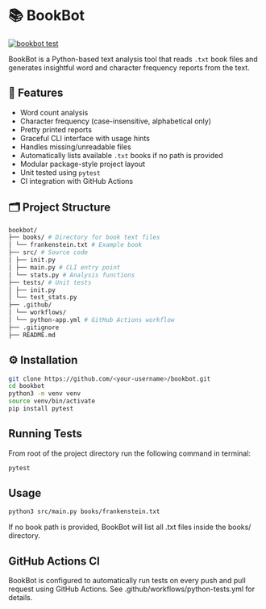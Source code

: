 # 📚 BookBot
[![bookbot test](https://github.com/pravinkori/bookbot/actions/workflows/python-app.yml/badge.svg?branch=addtests)](https://github.com/pravinkori/bookbot/actions/workflows/python-app.yml)

BookBot is a Python-based text analysis tool that reads `.txt` book files and generates insightful word and character frequency reports from the text.

## 🚀 Features

- Word count analysis
- Character frequency (case-insensitive, alphabetical only)
- Pretty printed reports
- Graceful CLI interface with usage hints
- Handles missing/unreadable files
- Automatically lists available `.txt` books if no path is provided
- Modular package-style project layout
- Unit tested using `pytest`
- CI integration with GitHub Actions

## 🗂 Project Structure
```bash
bookbot/
├── books/ # Directory for book text files
│ └── frankenstein.txt # Example book
├── src/ # Source code
│ ├── init.py
│ ├── main.py # CLI entry point
│ └── stats.py # Analysis functions
├── tests/ # Unit tests
│ ├── init.py
│ └── test_stats.py
├── .github/
│ └── workflows/
│ └── python-app.yml # GitHub Actions workflow
├── .gitignore
├── README.md
```

## ⚙️ Installation

```bash
git clone https://github.com/<your-username>/bookbot.git
cd bookbot
python3 -m venv venv
source venv/bin/activate
pip install pytest
```

## Running Tests
From root of the project directory run the following command in terminal:
```bash
pytest
```

## Usage
```bash
python3 src/main.py books/frankenstein.txt
```
If no book path is provided, BookBot will list all .txt files inside the books/ directory.

## GitHub Actions CI

BookBot is configured to automatically run tests on every push and pull request using GitHub Actions. See .github/workflows/python-tests.yml for details.
